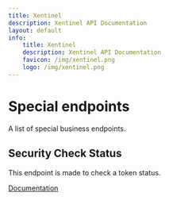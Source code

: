 ```yaml
---
title: Xentinel
description: Xentinel API Documentation
layout: default
info:
    title: Xentinel
    description: Xentinel API Documentation
    favicon: /img/xentinel.png
    logo: /img/xentinel.png
---
```


# Special endpoints

A list of special business endpoints.

## Security Check Status

This endpoint is made to check a token status.

[Documentation](/xentinel/endpoints/checkStatus)